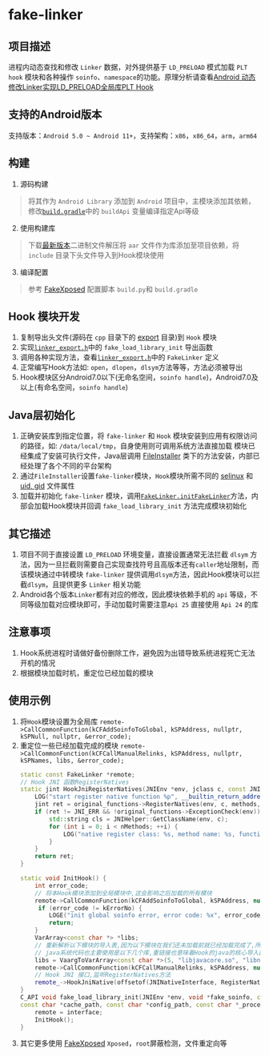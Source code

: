 # fake-linker

## 项目描述

进程内动态查找和修改 `Linker` 数据，对外提供基于 `LD_PRELOAD` 模式加载 `PLT hook` 模块和各种操作 `soinfo`、`namespace`的功能。原理分析请查看[Android 动态修改Linker实现LD_PRELOAD全局库PLT Hook](https://sanfengandroid.github.io/2021/01/10/modify-linker-to-implement-plt-hook/)

## 支持的Android版本

支持版本：`Android 5.0 ~ Android 11+`，支持架构：`x86`，`x86_64`，`arm`，`arm64`

## 构建

1. 源码构建
> 将其作为 `Android Library` 添加到 `Android` 项目中，主模块添加其依赖，修改[`build.gradle`](build.gradle)中的 `buildApi` 变量编译指定Api等级
2. 使用构建库
> 下载[最新版本](https://github.com/sanfengAndroid/fake-linker/releases/latest)二进制文件解压将 `aar` 文件作为库添加至项目依赖，将 `include` 目录下头文件导入到Hook模块使用
3. 编译配置
> 参考 [FakeXposed](https://github.com/sanfengAndroid/FakeXposed) 配置脚本 `build.py`和 `build.gradle`
## Hook 模块开发

1. 复制导出头文件(源码在 `cpp` 目录下的 [export](src/main/cpp/export) 目录)到 `Hook` 模块
2. 实现[`linker_export.h`](src/main/cpp/export/linker_export.h)中的 `fake_load_library_init` 导出函数
3. 调用各种实现方法，查看[`linker_export.h`](src/main/cpp/export/linker_export.h)中的 `FakeLinker` 定义
4. 正常编写Hook方法如: `open`，`dlopen`，`dlsym`方法等等，方法必须被导出
5. Hook模块区分Android7.0以下(无命名空间，`soinfo handle`)，Android7.0及以上(有命名空间，`soinfo handle`)

## Java层初始化

1. 正确安装库到指定位置，将 `fake-linker` 和 `Hook` 模块安装到应用有权限访问的路径，如: `/data/local/tmp`，自身使用则可调用系统方法直接加载
模块已经集成了安装可执行文件，Java层调用 [FileInstaller](src/main/java/com/sanfengandroid/fakelinker/FileInstaller.java) 类下的方法安装，内部已经处理了各个不同的平台架构
2. 通过`FileInstaller`设置`fake-linker`模块，`Hook`模块所需不同的 [selinux](src/main/java/com/sanfengandroid/fakelinker/FileInstaller.java/#L232) 和 [uid, gid](src/main/java/com/sanfengandroid/fakelinker/FileInstaller.java/#L223) 文件属性
3. 加载并初始化 `fake-linker` 模块，调用[`FakeLinker.initFakeLinker`](src/main/java/com/sanfengandroid/fakelinker/FakeLinker.java)方法，内部会加载Hook模块并回调 `fake_load_library_init` 方法完成模块初始化

## 其它描述

1. 项目不同于直接设置 `LD_PRELOAD` 环境变量，直接设置通常无法拦截 `dlsym` 方法，因为一旦拦截则需要自己实现查找符号且高版本还有`caller`地址限制，而该模块通过中转模块 `fake-linker` 提供调用`dlsym`方法，因此Hook模块可以拦截`dlsym`，且提供更多 `Linker` 相关功能
2. Android各个版本`Linker`都有对应的修改，因此模块依赖手机的 `api` 等级，不同等级加载对应模块即可，手动加载时需要注意`Api 25` 直接使用 `Api 24` 的库

## 注意事项

1. Hook系统进程时请做好备份删除工作，避免因为出错导致系统进程死亡无法开机的情况
2. 根据模块加载时机，重定位已经加载的模块
## 使用示例
1. 将`Hook`模块设置为全局库 `remote->CallCommonFunction(kCFAddSoinfoToGlobal, kSPAddress, nullptr, kSPNull, nullptr, &error_code);`
2. 重定位一些已经加载完成的模块 `remote->CallCommonFunction(kCFCallManualRelinks, kSPAddress, nullptr, kSPNames, libs, &error_code);`
    ```c++
    static const FakeLinker *remote;
    // Hook JNI 函数RegisterNatives
    static jint HookJniRegisterNatives(JNIEnv *env, jclass c, const JNINativeMethod *methods, jint nMethods) {
        LOG("start register native function %p", __builtin_return_address(0));
        jint ret = original_functions->RegisterNatives(env, c, methods, nMethods);
        if (ret != JNI_ERR && !original_functions->ExceptionCheck(env)) {
            std::string cls = JNIHelper::GetClassName(env, c);
            for (int i = 0; i < nMethods; ++i) {
                LOG("native register class: %s, method name: %s, function signature: %s, register address: %p", cls.c_str(), methods[i].name, methods[i].signature, methods[i].fnPtr);
            }
        }
        return ret;
    }
    
    static void InitHook() {
        int error_code;
        // 将本Hook模块添加到全局模块中,这会影响之后加载的所有模块
        remote->CallCommonFunction(kCFAddSoinfoToGlobal, kSPAddress, nullptr, kSPNull, nullptr, &error_code);
         if (error_code != kErrorNo) {
            LOGE("init global soinfo error, error code: %x", error_code);
            return;
        }
        VarArray<const char *> *libs;
        // 重新解析以下模块的导入表,因为以下模块在我们还未加载前就已经加载完成了,所有重新链接使其符号链接到我们的Hook方法
        // java系统代码也主要使用是以下几个库,重链接也意味着Hook的java的核心导入函数
        libs = VaargToVarArray<const char *>(5, "libjavacore.so", "libnativehelper.so", "libnativeloader.so", "libart.so", "libopenjdk.so");
        remote->CallCommonFunction(kCFCallManualRelinks, kSPAddress, nullptr, kSPNames, libs, &error_code);
        // Hook JNI 接口,监听RegisterNatives方法
        remote_->HookJniNative(offsetof(JNINativeInterface, RegisterNatives), (void *)HookJniRegisterNatives, nullptr);
    }
    C_API void fake_load_library_init(JNIEnv *env, void *fake_soinfo, const FakeLinker *interface,
    const char *cache_path, const char *config_path, const char *_process_name){
        remote = interface;
        InitHook();
    }
    ```
3. 其它更多使用
[FakeXposed](https://github.com/sanfengAndroid/FakeXposed) `Xposed`，`root`屏蔽检测，文件重定向等